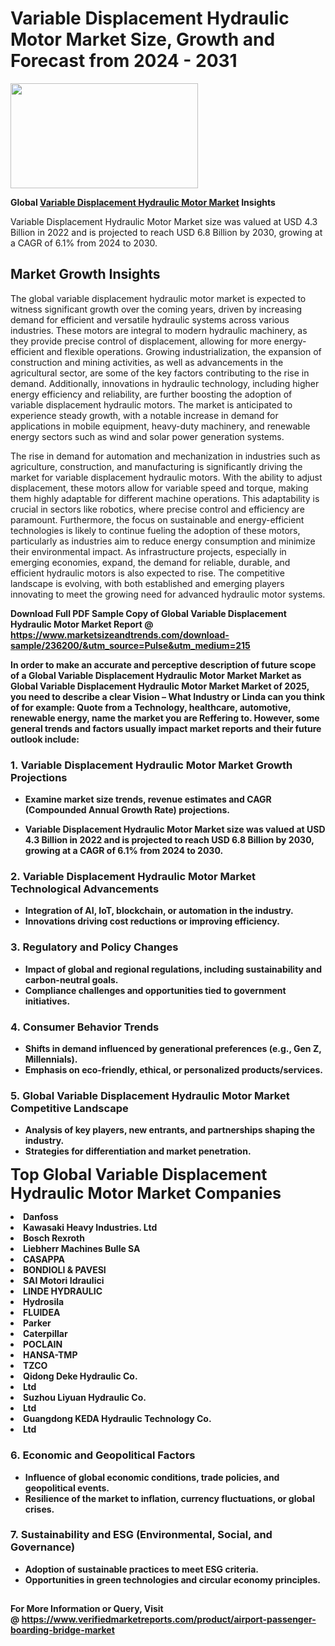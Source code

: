 <H1>Variable Displacement Hydraulic Motor Market Size, Growth and Forecast from 2024 - 2031</H1><img class="aligncenter size-medium wp-image-584254" src="https://thirdeyenews.in/wp-content/uploads/2024/09/Global-Market-Research-300x168.jpeg" alt="" width="300" height="168" /><p><strong>Global&nbsp;<a href="https://www.marketsizeandtrends.com/download-sample/236200/&amp;utm_source=Pulse&amp;utm_medium=215">Variable Displacement Hydraulic Motor Market</a> Insights</strong></p><p>Variable Displacement Hydraulic Motor Market size was valued at USD 4.3 Billion in 2022 and is projected to reach USD 6.8 Billion by 2030, growing at a CAGR of 6.1% from 2024 to 2030.</p><p><h2>Market Growth Insights</h2> <p>The global variable displacement hydraulic motor market is expected to witness significant growth over the coming years, driven by increasing demand for efficient and versatile hydraulic systems across various industries. These motors are integral to modern hydraulic machinery, as they provide precise control of displacement, allowing for more energy-efficient and flexible operations. Growing industrialization, the expansion of construction and mining activities, as well as advancements in the agricultural sector, are some of the key factors contributing to the rise in demand. Additionally, innovations in hydraulic technology, including higher energy efficiency and reliability, are further boosting the adoption of variable displacement hydraulic motors. The market is anticipated to experience steady growth, with a notable increase in demand for applications in mobile equipment, heavy-duty machinery, and renewable energy sectors such as wind and solar power generation systems.</p> <p><strong></strong></p> <p>The rise in demand for automation and mechanization in industries such as agriculture, construction, and manufacturing is significantly driving the market for variable displacement hydraulic motors. With the ability to adjust displacement, these motors allow for variable speed and torque, making them highly adaptable for different machine operations. This adaptability is crucial in sectors like robotics, where precise control and efficiency are paramount. Furthermore, the focus on sustainable and energy-efficient technologies is likely to continue fueling the adoption of these motors, particularly as industries aim to reduce energy consumption and minimize their environmental impact. As infrastructure projects, especially in emerging economies, expand, the demand for reliable, durable, and efficient hydraulic motors is also expected to rise. The competitive landscape is evolving, with both established and emerging players innovating to meet the growing need for advanced hydraulic motor systems. <p><strong></p><p><span class=""><strong>Download Full PDF Sample Copy of Global Variable Displacement Hydraulic Motor Market Report</strong> @ <a href="https://www.marketsizeandtrends.com/download-sample/236200/&amp;utm_source=Pulse&amp;utm_medium=215" target="_blank">https://www.marketsizeandtrends.com/download-sample/236200/&amp;utm_source=Pulse&amp;utm_medium=215</a></span></p><p>In order to make an accurate and perceptive description of future scope of a Global&nbsp;Variable Displacement Hydraulic Motor Market Market as Global&nbsp;Variable Displacement Hydraulic Motor Market Market of 2025, you need to describe a clear Vision &ndash; What Industry or Linda can you think of for example: Quote from a Technology, healthcare, automotive, renewable energy, name the market you are Reffering to. However, some general trends and factors usually impact market reports and their future outlook include:</p><h3>1.&nbsp;<strong>Variable Displacement Hydraulic Motor Market Growth Projections</strong></h3><ul><li>Examine market size trends, revenue estimates and CAGR (Compounded Annual Growth Rate) projections.</li><li><p>Variable Displacement Hydraulic Motor Market size was valued at USD 4.3 Billion in 2022 and is projected to reach USD 6.8 Billion by 2030, growing at a CAGR of 6.1% from 2024 to 2030.</p></li></ul><h3>2.&nbsp;<strong>Variable Displacement Hydraulic Motor Market Technological Advancements</strong></h3><ul><li>Integration of AI, IoT, blockchain, or automation in the industry.</li><li>Innovations driving cost reductions or improving efficiency.</li></ul><h3>3.&nbsp;<strong>Regulatory and Policy Changes</strong></h3><ul><li>Impact of global and regional regulations, including sustainability and carbon-neutral goals.</li><li>Compliance challenges and opportunities tied to government initiatives.</li></ul><h3>4.&nbsp;<strong>Consumer Behavior Trends</strong></h3><ul><li>Shifts in demand influenced by generational preferences (e.g., Gen Z, Millennials).</li><li>Emphasis on eco-friendly, ethical, or personalized products/services.</li></ul><h3>5.&nbsp;<strong>Global Variable Displacement Hydraulic Motor Market Competitive Landscape</strong></h3><ul><li>Analysis of key players, new entrants, and partnerships shaping the industry.</li><li>Strategies for differentiation and market penetration.</li></ul><p data-pm-slice="1 1 []"><span style="color: inherit; font-family: inherit; font-size: 25px;">Top Global Variable Displacement Hydraulic Motor Market Companies</span></p><div class="" data-test-id=""><p><li>Danfoss</li><li> Kawasaki Heavy Industries. Ltd</li><li> Bosch Rexroth</li><li> Liebherr Machines Bulle SA</li><li> CASAPPA</li><li> BONDIOLI & PAVESI</li><li> SAI Motori Idraulici</li><li> LINDE HYDRAULIC</li><li> Hydrosila</li><li> FLUIDEA</li><li> Parker</li><li> Caterpillar</li><li> POCLAIN</li><li> HANSA-TMP</li><li> TZCO</li><li> Qidong Deke Hydraulic Co.</li><li> Ltd</li><li> Suzhou Liyuan Hydraulic Co.</li><li> Ltd</li><li> Guangdong KEDA Hydraulic Technology Co.</li><li> Ltd</li></p></div><h3>6.&nbsp;<strong>Economic and Geopolitical Factors</strong></h3><ul><li>Influence of global economic conditions, trade policies, and geopolitical events.</li><li>Resilience of the market to inflation, currency fluctuations, or global crises.</li></ul><h3>7.&nbsp;<strong>Sustainability and ESG (Environmental, Social, and Governance)</strong></h3><ul><li>Adoption of sustainable practices to meet ESG criteria.</li><li>Opportunities in green technologies and circular economy principles.</li></ul><h2><strong style="font-size: 14px;">For More Information or Query, Visit @&nbsp;</strong><a style="background-color: #ffffff; font-size: 14px;" href="https://www.marketsizeandtrends.com/report/variable-displacement-hydraulic-motor-market/" target="_blank">https://www.verifiedmarketreports.com/product/airport-passenger-boarding-bridge-market</a></h2>
